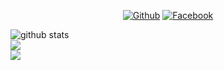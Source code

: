 

<div align="center">

[![Github](https://img.shields.io/badge/Github-ZACKY--TRICKER-dimgray?style=flat-square&logo=github)](https://github.com/Z4CK1Y) [![Facebook](https://img.shields.io/badge/Facebook-ZACKY--TUKANG--COLI-blue?style=flat-square&logo=facebook)](https://www.facebook.com/zacky.edan00) 

</div>

![github stats](https://github-readme-stats.vercel.app/api?username=Z4CK1Y&show_icons=true&include_all_commits=true&theme=chartreuse-dark&cache_seconds=3200) <br>
<img align="center" src="https://github-readme-stats.anuraghazra1.vercel.app/api/top-langs/?username=Z4CK1Y&layout=compact&theme=chartreuse-dark" /> <br>
<img align="center" src="https://github-readme-stats.anuraghazra1.vercel.app/api/pin/?username=Z4CK1Y&repo=FBCP&theme=chartreuse-dark" /> <br>

<br><br>
